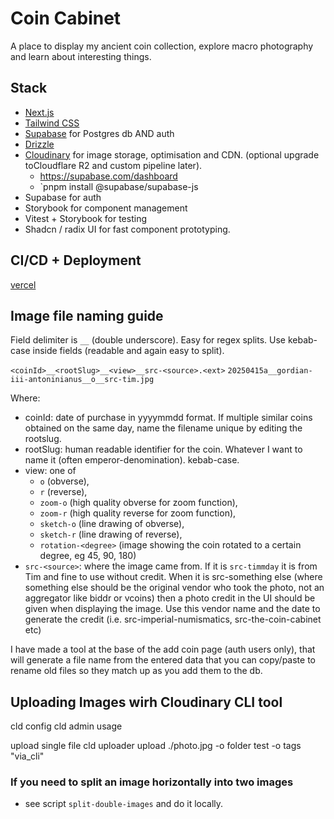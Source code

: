 # Coin Cabinet

A place to display my ancient coin collection, explore macro photography and learn about interesting things.

## Stack

- [Next.js](https://nextjs.org)
- [Tailwind CSS](https://tailwindcss.com)
- [Supabase](https://supabase.com) for Postgres db AND auth
- [Drizzle](https://orm.drizzle.team)
- [Cloudinary](https://console.cloudinary.com/) for image storage, optimisation and CDN. (optional upgrade toCloudflare R2 and custom pipeline later).
  - https://supabase.com/dashboard
  - `pnpm install @supabase/supabase-js
- Supabase for auth
- Storybook for component management
- Vitest + Storybook for testing
- Shadcn / radix UI for fast component prototyping.

## CI/CD + Deployment

[vercel](https://vercel.com/timmdays-projects/coin-cabinet/deployments)

## Image file naming guide

Field delimiter is `__` (double underscore). Easy for regex splits.
Use kebab-case inside fields (readable and again easy to split).

`<coinId>__<rootSlug>__<view>__src-<source>.<ext>`
`20250415a__gordian-iii-antoninianus__o__src-tim.jpg`

Where:

- coinId: date of purchase in yyyymmdd format. If multiple similar coins obtained on the same day, name the filename unique by editing the rootslug.
- rootSlug: human readable identifier for the coin. Whatever I want to name it (often emperor-denomination). kebab-case.
- view: one of
  - `o` (obverse),
  - `r` (reverse),
  - `zoom-o` (high quality obverse for zoom function),
  - `zoom-r` (high quality reverse for zoom function),
  - `sketch-o` (line drawing of obverse),
  - `sketch-r` (line drawing of reverse),
  - `rotation-<degree>` (image showing the coin rotated to a certain degree, eg 45, 90, 180)
- `src-<source>`: where the image came from. If it is `src-timmday` it is from Tim and fine to use without credit. When it is src-something else (where something else should be the original vendor who took the photo, not an aggregator like biddr or vcoins) then a photo credit in the UI should be given when displaying the image. Use this vendor name and the date to generate the credit
  (i.e. src-imperial-numismatics, src-the-coin-cabinet etc)

I have made a tool at the base of the add coin page (auth users only), that will generate a file name from the entered data that you can copy/paste to rename old files so they match up as you add them to the db.

## Uploading Images wirh Cloudinary CLI tool

cld config
cld admin usage

upload single file
cld uploader upload ./photo.jpg -o folder test -o tags "via_cli"

### If you need to split an image horizontally into two images

- see script `split-double-images` and do it locally.
